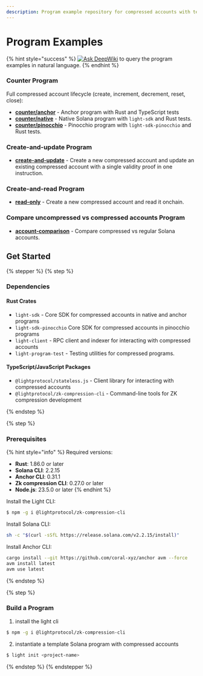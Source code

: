 ```yaml
---
description: Program example repository for compressed accounts with tests.
---
```


# Program Examples

{% hint style="success" %}
[![Ask DeepWiki](https://deepwiki.com/badge.svg)](https://deepwiki.com/Lightprotocol/program-examples) to query the program examples in natural language.
{% endhint %}

### Counter Program

Full compressed account lifecycle (create, increment, decrement, reset, close):

* [**counter/anchor**](https://github.com/Lightprotocol/program-examples/tree/main/counter/anchor) - Anchor program with Rust and TypeScript tests
* [**counter/native**](https://github.com/Lightprotocol/program-examples/tree/main/counter/native) - Native Solana program with `light-sdk` and Rust tests.
* [**counter/pinocchio**](https://github.com/Lightprotocol/program-examples/tree/main/counter/pinocchio) - Pinocchio program with `light-sdk-pinocchio` and Rust tests.

### Create-and-update Program

* [**create-and-update**](https://github.com/Lightprotocol/program-examples/tree/main/create-and-update) - Create a new compressed account and update an existing compressed account with a single validity proof in one instruction.

### Create-and-read Program

* [**read-only**](https://github.com/Lightprotocol/program-examples/tree/main/read-only) - Create a new compressed account and read it onchain.

### Compare uncompressed vs compressed accounts Program

* [**account-comparison**](https://github.com/Lightprotocol/program-examples/tree/main/account-comparison) - Compare compressed vs regular Solana accounts.

## Get Started

{% stepper %}
{% step %}
### Dependencies

#### Rust Crates

* `light-sdk` - Core SDK for compressed accounts in native and anchor programs
* `light-sdk-pinocchio` Core SDK for compressed accounts in pinocchio programs
* `light-client` - RPC client and indexer for interacting with compressed accounts
* `light-program-test` - Testing utilities for compressed programs.

#### TypeScript/JavaScript Packages

* `@lightprotocol/stateless.js` - Client library for interacting with compressed accounts
* `@lightprotocol/zk-compression-cli` - Command-line tools for ZK compression development


{% endstep %}

{% step %}
### Prerequisites

{% hint style="info" %}
Required versions:

* **Rust**: 1.86.0 or later
* **Solana CLI**: 2.2.15
* **Anchor CLI**: 0.31.1
* **Zk compression CLI**: 0.27.0 or later
* **Node.js**: 23.5.0 or later
{% endhint %}

Install the Light CLI:

```bash
$ npm -g i @lightprotocol/zk-compression-cli
```

Install Solana CLI:

```bash
sh -c "$(curl -sSfL https://release.solana.com/v2.2.15/install)"
```

Install Anchor CLI:

```bash
cargo install --git https://github.com/coral-xyz/anchor avm --force
avm install latest
avm use latest
```
{% endstep %}

{% step %}
### Build a Program

1. install the light cli

```bash
$ npm -g i @lightprotocol/zk-compression-cli
```

2. instantiate a template Solana program with compressed accounts

```bash
$ light init <project-name>
```
{% endstep %}
{% endstepper %}
